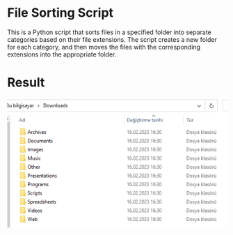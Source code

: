 # File Sorting Script
This is a Python script that sorts files in a specified folder into separate categories based on their file extensions. The script creates a new folder for each category, and then moves the files with the corresponding extensions into the appropriate folder.

# Result

![](https://github.com/tolgakurtuluss/file-orderer-py/raw/main/orderexample.PNG)
